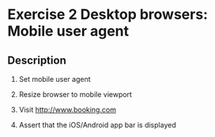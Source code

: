# Exercise 2 Desktop browsers: Mobile user agent

## Description
1. Set mobile user agent

2. Resize browser to mobile viewport

3. Visit http://www.booking.com

4. Assert that the iOS/Android app bar is displayed
